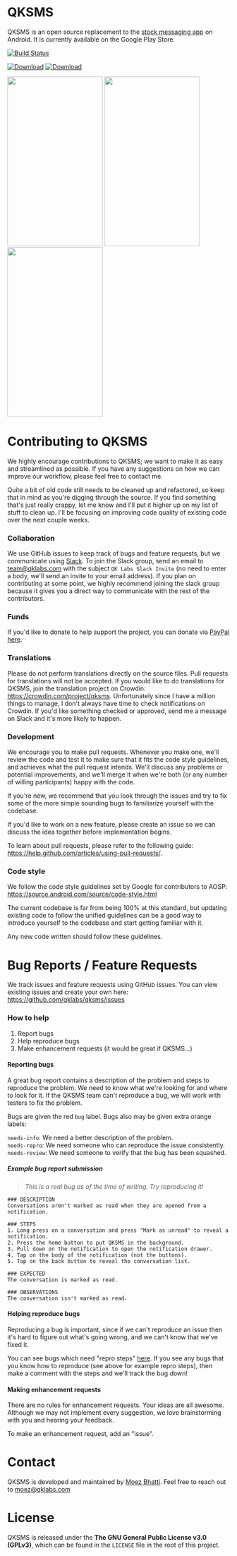 # QKSMS

QKSMS is an open source replacement to the [stock messaging app](https://github.com/android/platform_packages_apps_mms) on Android. It is currently available on the Google Play Store.

[![Build Status](https://travis-ci.org/qklabs/qksms.svg?branch=master)](https://travis-ci.org/qklabs/qksms)

[![Download](http://developer.android.com/images/brand/en_generic_rgb_wo_60.png)](https://play.google.com/store/apps/details?id=com.moez.QKSMS)
[![Download](https://f-droid.org/wiki/images/0/06/F-Droid-button_get-it-on.png)](https://f-droid.org/repository/browse/?fdid=com.moez.QKSMS)

<img src="http://i.imgur.com/uwWmDv9.png" width="216" height="384" />
<img src="http://i.imgur.com/p7063VN.png" width="216" height="384" />
<img src="http://i.imgur.com/Z8Rqb7A.png" width="216" height="384" />

# Contributing to QKSMS

We highly encourage contributions to QKSMS; we want to make it as easy and streamlined as possible. If you have any suggestions on how we can improve our workflow, please feel free to contact me.

Quite a bit of old code still needs to be cleaned up and refactored, so keep that in mind as you're digging through the source. If you find something that's just really crappy, let me know and I'll put it higher up on my list of stuff to clean up. I'll be focusing on improving code quality of existing code over the next couple weeks.

### Collaboration

We use GitHub issues to keep track of bugs and feature requests, but we communicate using [Slack](https://qklabs.slack.com/). To join the Slack group, send an email to team@qklabs.com with the subject `QK Labs Slack Invite` (no need to enter a body, we'll send an invite to your email address). If you plan on contributing at some point, we highly recommend joining the slack group because it gives you a direct way to communicate with the rest of the contributors.

### Funds

If you'd like to donate to help support the project, you can donate via [PayPal here](http://bit.ly/QKSMSDonation).

### Translations

Please do not perform translations directly on the source files. Pull requests for translations will not be accepted. If you would like to do translations for QKSMS, join the translation project on Crowdin: https://crowdin.com/project/qksms. Unfortunately since I have a million things to manage, I don't always have time to check notifications on Crowdin. If you'd like something checked or approved, send me a message on Slack and it's more likely to happen.

### Development

We encourage you to make pull requests. Whenever you make one, we'll review the code and test it to make sure that it fits the code style guidelines, and achieves what the pull request intends. We'll discuss any problems or potential improvements, and we'll merge it when we're both (or any number of willing participants) happy with the code.

If you're new, we recommend that you look through the issues and try to fix some of the more simple sounding bugs to familiarize yourself with the codebase.

If you'd like to work on a new feature, please create an issue so we can discuss the idea together before implementation begins.

To learn about pull requests, please refer to the following guide: https://help.github.com/articles/using-pull-requests/.

### Code style

We follow the code style guidelines set by Google for contributors to AOSP: https://source.android.com/source/code-style.html

The current codebase is far from being 100% at this standard, but updating existing code to follow the unified guidelines can be a good way to introduce yourself to the codebase and start getting familiar with it.

Any new code written should follow these guidelines.

# Bug Reports / Feature Requests

We track issues and feature requests using GitHub issues. You can view existing issues and create your own here: https://github.com/qklabs/qksms/issues

### How to help

1. Report bugs
2. Help reproduce bugs
3. Make enhancement requests (it would be great if QKSMS...)

#### Reporting bugs
A great bug report contains a description of the problem and steps to reproduce the problem. We need to know what we're looking for and where to look for it. If the QKSMS team can't reproduce a bug, we will work with testers to fix the problem.

Bugs are given the red `bug` label. Bugs also may be given extra orange labels:

`needs-info`: We need a better description of the problem.  
`needs-repro`: We need someone who can reproduce the issue consistently.  
`needs-review`: We need someone to verify that the bug has been squashed.

##### Example bug report submission
> *This is a real bug as of the time of writing. Try reproducing it!*

```
### DESCRIPTION
Conversations aren't marked as read when they are opened from a notification.

### STEPS
1. Long press on a conversation and press "Mark as unread" to reveal a notification.
2. Press the home button to put QKSMS in the background.
3. Pull down on the notification to open the notification drawer.
4. Tap on the body of the notification (not the buttons).
5. Tap on the back button to reveal the conversation list.

### EXPECTED
The conversation is marked as read.

### OBSERVATIONS
The conversation isn't marked as read.
```

#### Helping reproduce bugs
Reproducing a bug is important, since if we can't reproduce an issue then it's hard to figure out what's going wrong, and we can't know that we've fixed it. 

You can see bugs which need "repro steps" [here](https://github.com/qklabs/qksms/issues?q=is%3Aopen+is%3Aissue+label%3Aneeds-repro). If you see any bugs that you know how to reproduce (see above for example repro steps), then make a comment with the steps and we'll track the bug down!

#### Making enhancement requests
There are no rules for enhancement requests. Your ideas are all awesome. Although we may not implement every suggestion, we love brainstorming with you and hearing your feedback.

To make an enhancement request, add an "issue".

# Contact

QKSMS is developed and maintained by [Moez Bhatti](https://github.com/moezbhatti). Feel free to reach out to moez@qklabs.com

# License

QKSMS is released under the **The GNU General Public License v3.0 (GPLv3)**, which can be found in the `LICENSE` file in the root of this project.
